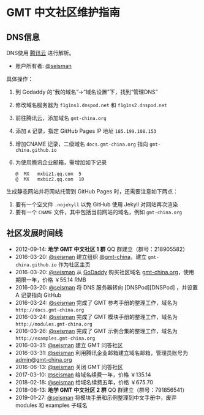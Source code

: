# GMT 中文社区维护指南

## DNS信息

DNS使用 [腾讯云](https://cloud.tencent.com/) 进行解析。

- 账户所有者: [@seisman](seisman)

具体操作：

1. 到 Godaddy 的“我的域名”->“域名设置”下，找到“管理DNS”
2. 修改域名服务器为 `f1g1ns1.dnspod.net` 和 `f1g1ns2.dnspod.net`
3. 前往腾讯云，添加域名 `gmt-china.org`
4. 添加 `A` 记录，指定 GitHub Pages IP 地址 `185.199.108.153`
5. 增加CNAME 记录，二级域名 `docs.gmt-china.org` 指向 `gmt-china.github.io`
6. 为使用腾讯企业邮箱，需增加如下记录

   ```
   @  MX   mxbiz1.qq.com  5
   @  MX   mxbiz2.qq.com  10
   ```

生成静态网站并将网站托管到 GitHub Pages 时，还需要注意如下两点：

1. 要有一个空文件 `.nojekyll` 以免 GitHub 使用 Jekyll 对网站再次渲染
2. 要有一个 `CNAME` 文件，其中包括当前网站的域名，例如 `gmt-china.org`

## 社区发展时间线

- 2012-09-14: **地学 GMT 中文社区 1 群** QQ 群建立（群号：218905582）
- 2016-03-20: [@seisman][seisman] 建立组织 [@gmt-china](https://github.com/gmt-china)，建立 `gmt-china.github.io` 作为社区主页
- 2016-03-20: [@seisman][seisman] 从 [GoDaddy][GoDaddy] 购买社区域名 [gmt-china.org](http://gmt-china.org)，使用期限一年，价格 ￥55.14 RMB
- 2016-03-20: [@seisman][seisman] 将 DNS 服务器转向 [DNSPod][DNSPod] ，并设置 A 记录指向 GitHub
- 2016-03-24: [@seisman][seisman] 完成了 GMT 参考手册的整理工作，域名为 `http://docs.gmt-china.org`
- 2016-03-24: [@seisman][seisman] 完成了 GMT 模块手册的整理工作，域名为 `http://modules.gmt-china.org`
- 2016-03-26: [@seisman][seisman] 完成了 GMT 示例合集的整理工作，域名为 `http://examples.gmt-china.org`
- 2016-03-31: [@seisman][seisman] 建立 GMT 问答社区
- 2016-03-31: [@seisman][seisman] 利用腾讯企业邮箱建立域名邮箱，管理员账号为 admin@gmt-china.org
- 2016-06-13: [@seisman][seisman] 关闭 GMT 问答社区
- 2017-03-10: [@seisman][seisman] 给域名续费一年，价格 ￥135.14
- 2018-02-18: [@seisman][seisman] 给域名续费五年，价格 ￥675.70
- 2018-08-13: **地学 GMT 中文社区 2 群** QQ 群建立（群号：791856541）
- 2019-01-27: [@seisman][seisman] 将模块手册和示例整理到中文手册中，废弃 modules 和 examples 子域名

[seisman]: http://github.com/seisman
[GoDaddy]: https://www.godaddy.com
